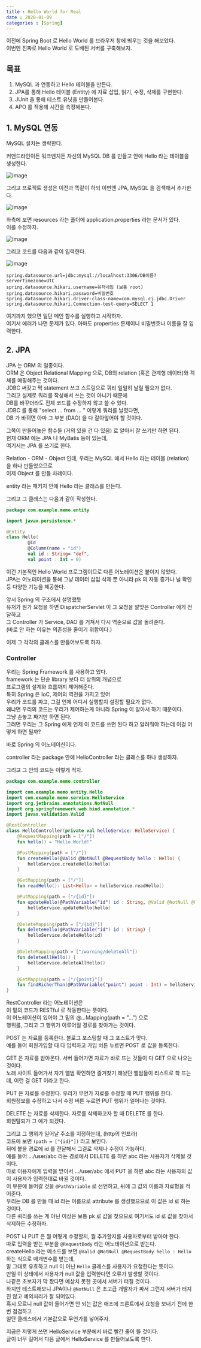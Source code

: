 ```yaml
---
title : Hello World for Real
date : 2020-01-09
categories : [Spring]
---
```


이전에 Spring Boot 로 Hello World 를 브라우저 창에 띄우는 것을 해보았다.  
이번엔 진짜로 Hello World 로 도배된 서버를 구축해보자.  

## 목표 

1. MySQL 과 연동하고 Hello 테이블을 만든다.  
2. JPA를 통해 Hello 테이블 (Entity) 에 자료 삽입, 읽기, 수정, 삭제를 구현한다.  
3. JUnit 을 통해 테스트 유닛을 만들어본다.  
4. APO 를 적용해 시간을 측정해본다.  

## 1. MySQL 연동

MySQL 설치는 생략한다.  

커맨드라인이든 워크벤치든 자신의 MySQL DB 를 만들고 안에 Hello 라는 테이블을 생성한다.  

![image](https://user-images.githubusercontent.com/22045424/72032625-424c3400-32d3-11ea-9864-f2a21d4c5fc0.png)

그리고 프로젝트 생성은 이전과 똑같이 하되 이번엔 JPA, MySQL 을 검색해서 추가한다.  

![image](https://user-images.githubusercontent.com/22045424/72032693-89d2c000-32d3-11ea-96d4-0a8677ad89de.png)


좌측에 보면 resources 라는 폴더에 application.properties 라는 문서가 있다.  
이를 수정하자.  

![image](https://user-images.githubusercontent.com/22045424/72032782-c7374d80-32d3-11ea-87e6-19badedfe070.png)

그리고 코드를 다음과 같이 입력한다.  

![image](https://user-images.githubusercontent.com/22045424/72032835-f1890b00-32d3-11ea-9fae-37b802a67686.png)

```
spring.datasource.url=jdbc:mysql://localhost:3306/DB이름?serverTimezone=UTC
spring.datasource.hikari.username=유저네임 (보통 root)
spring.datasource.hikari.password=비밀번호
spring.datasource.hikari.driver-class-name=com.mysql.cj.jdbc.Driver
spring.datasource.hikari.Connection-test-query=SELECT 1
```

여기까지 했으면 일단 메인 함수를 실행하고 시작하자.  
여기서 에러가 나면 문제가 있다. 아마도 properties 문제이니 비밀번호나 이름을 잘 입력한다.  


## 2. JPA 

JPA 는 ORM 의 일종이다.  
ORM 은 Object Relational Mapping 으로, DB의 relation (혹은 관계형 데이터)와 객체를 매핑해주는 것이다.  
JDBC 써갖고 막 statement 쓰고 스트링으로 쿼리 일일히 날릴 필요가 없다.  
그리고 실제로 쿼리를 작성해서 쓰는 것이 아니기 때문에  
DB를 바꾸더라도 전체 코드를 수정하지 않고 쓸 수 있다.  
JDBC 를 통해 "select ... from ... " 이렇게 쿼리를 날렸다면,  
DB 가 바뀌면 아마 그 부분 (DAO) 을 다 갈아엎어야 할 것이다.  

그쪽이 만들어놓은 함수들 (거의 있을 건 다 있음) 로 알아서 잘 쓰기만 하면 된다.  
현재 ORM 에는 JPA 나 MyBatis 등이 있는데,  
여기서는 JPA 를 쓰기로 한다.  

Relation - ORM - Object 인데, 우리는 MySQL 에서 Hello 라는 테이블 (relation) 을 하나 만들었으므로  
이제 Object 를 만들 차례이다.  

entity 라는 패키지 안에 Hello 라는 클래스를 만든다.  

그리고 그 클래스는 다음과 같이 작성한다.  

```kotlin
package com.example.memo.entity

import javax.persistence.*

@Entity
class Hello(
        @Id
        @Column(name = "id")
        val id : String= "def",
        val point : Int = 0)
```

이건 기본적인 Hello World 프로그램이므로 다른 어노테이션은 붙이지 않았다.  
JPA는 어노테이션을 통해 그냥 데이터 삽입 삭제 뿐 아니라 pk 의 자동 증가나 널 확인 등 다양한 기능을 제공한다.  

앞서 Spring 의 구조에서 설명했듯  
유저가 뭔가 요청을 하면 DispatcherServlet 이 그 요청을 알맞은 Controller 에게 전달하고  
그 Controller 가 Service, DAO 를 거쳐서 다시 역순으로 값을 돌려준다.  
(바로 안 하는 이유는 의존성을 줄이기 위함이다.)  

이제 그 각각의 클래스를 만들어보도록 하자.  


### Controller

우리는 Spring Framework 를 사용하고 있다.  
framework 는 단순 library 보다 더 상위의 개념으로  
프로그램의 설계와 흐름까지 제어해준다.  
특히 Spring 은 IoC, 제어의 역전을 가지고 있어  
우리가 코드를 짜고, 그걸 언제 어디서 실행할지 설정할 필요가 없다.  
왜냐면 우리의 코드는 우리가 제어하는게 아니라 Spring 이 알아서 하기 때문이다.  
그냥 손놓고 짜기만 하면 된다.  
그러면 우리는 그 Spring 에게 언제 이 코드를 쓰면 된다 하고 알려줘야 하는데 이걸 어떻게 하면 될까?  

바로 Spring 의 어노테이션이다.  

controller 라는 package 안에 HelloController 라는 클래스를 하나 생성하자.  

그리고 그 안의 코드는 이렇게 적자.  

```kotlin
package com.example.memo.controller

import com.example.memo.entity.Hello
import com.example.memo.service.HelloService
import org.jetbrains.annotations.NotNull
import org.springframework.web.bind.annotation.*
import javax.validation.Valid

@RestController
class HelloController(private val helloService: HelloService) {
    @RequestMapping(path = ["/"])
    fun hello() = "Hello World!"

    @PostMapping(path = ["/"])
    fun createHello(@Valid @NotNull @RequestBody hello : Hello) {
        helloService.createHello(hello)
    }

    @GetMapping(path = ["/"])
    fun readHello(): List<Hello> = helloService.readHello()

    @PutMapping(path = ["/{id}"])
    fun updateHello(@PathVariable("id") id : String, @Valid @NotNull @RequestBody hello: Hello) {
        helloService.updateHello(hello)
    }

    @DeleteMapping(path = ["/{id}"])
    fun deleteHello(@PathVariable("id") id : String) {
        helloService.deleteHello(id)
    }

    @DeleteMapping(path = ["/warning/deleteAll"])
    fun deleteAllHello() {
        helloService.deleteAllHello()
    }

    @GetMapping(path = ["/{point}"])
    fun findRicherThan(@PathVariable("point") point : Int) = helloService.findRicherThan(point)
}
```

RestController 라는 어노테이션은  
이 밑의 코드가 RESTful 로 작동한다는 뜻이다.  
이 어노테이션이 있어야 그 밑의 @...Mapping(path = "...") 으로  
행위를, 그리고 그 행위가 이루어질 경로를 찾아가는 것이다.  

POST 는 자료를 등록한다. 블로그 포스팅할 때 그 포스트가 맞다.  
예를 들어 회원가입할 때 다 입력하고 가입 버튼 누르면 POST 로 값을 등록한다.   

GET 은 자료를 받아온다. 서버 들어가면 자료가 바로 뜨는 것들이 다 GET 으로 나오는 것이다.  
노래 사이트 들어가서 자기 앨범 확인하면 즐겨찾기 해놨던 앨범들이 리스트로 촥 뜨는데, 이런 걸 GET 이라고 한다.  

PUT 은 자료를 수정한다. 우리가 무언가 자료를 수정할 때 PUT 행위를 한다.  
회원정보를 수정하고 나서 수정 버튼 누르면 PUT 행위가 일어나는 것이다.  

DELETE 는 자료를 삭제한다. 자료를 삭제하고자 할 때 DELETE 를 한다.  
회원탈퇴가 그 예가 되겠다.  

그리고 그 행위가 일어날 주소를 지정하는데, (http의 인프라)  
코드에 보면 `(path = ["{id}"])` 라고 보인다.  
뒤에 붙을 경로에 id 를 전달해서 그걸로 삭제나 수정이 가능하다.  
예를 들어 .../user/abc 라는 경로에서 DELETE 를 하면 abc 라는 사용자가 삭제될 것이다.  
따로 이용자에게 입력을 받아서 .../user/abc 에서 PUT 을 하면 abc 라는 사용자의 값이 사용자가 입력한대로 바뀔 것이다.  
이 부분에 들어갈 것을 `@PathVariable` 로 선언하고, 뒤에 그 값의 이름과 자료형을 적어준다.  
우리는 DB 를 만들 때 id 라는 이름으로 attribute 를 생성했으므로 이 값은 id 로 하는 것이다.  
다른 쿼리를 쓰는 게 아닌 이상은 보통 pk 로 값을 찾으므로 여기서도 id 로 값을 찾아서 삭제하든 수정하자.  

POST 나 PUT 은 뭘 어떻게 수정할지, 뭘 추가할지를 사용자로부터 받아야 한다.  
따로 입력을 받는 부분을 `@RequestBody` 라는 어노테이션으로 받는다.  
createHello 라는 메소드를 보면 `@Valid @NotNull @RequestBody hello : Hello` 하는 식으로 매개변수를 받는데,  
말 그대로 유효하고 null 이 아닌 `Hello` 클래스를 사용자가 요청한다는 뜻이다.  
만일 이 상태에서 사용자가 null 값을 입력한다면 오류가 발생할 것이다.  
나같은 초보자가 막 짰다면 예상치 못한 곳에서 서버가 터질 것이다.  
하지만 테스트해보니 JPA이나 `@NotNull` 은 초고급 개발자가 짜서 그런지 서버가 터지진 않고 예외처리가 잘 되어있다.  
혹시 모르니 null 값이 들어가면 안 되는 값은 애초에 프론트에서 요청을 보내기 전에 한 번 점검하고  
일단 클래스에서 기본값으로 무언가를 넣어주자.  

지금은 저렇게 쓰면 HelloService 부분에서 바로 빨간 줄이 뜰 것이다.  
글이 너무 길어서 다음 글에서 HelloService 를 만들어보도록 한다.  

